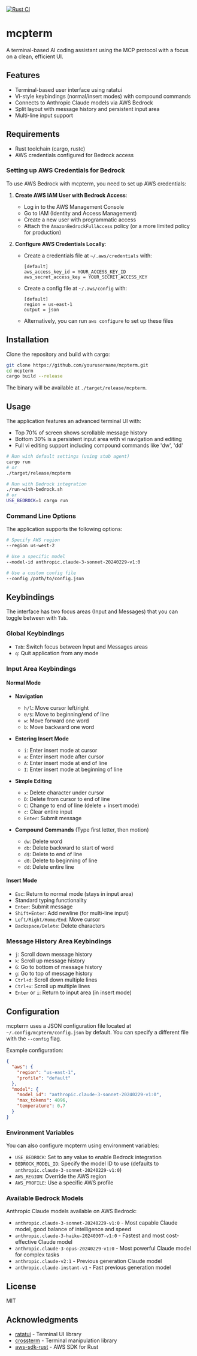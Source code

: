 [![Rust CI](https://github.com/navicore/mcpterm-rs/actions/workflows/rust-ci.yml/badge.svg)](https://github.com/navicore/mcpterm-rs/actions/workflows/rust-ci.yml)
# mcpterm

A terminal-based AI coding assistant using the MCP protocol with a focus on a clean, efficient UI.

## Features

- Terminal-based user interface using ratatui
- Vi-style keybindings (normal/insert modes) with compound commands
- Connects to Anthropic Claude models via AWS Bedrock
- Split layout with message history and persistent input area
- Multi-line input support

## Requirements

- Rust toolchain (cargo, rustc)
- AWS credentials configured for Bedrock access

### Setting up AWS Credentials for Bedrock

To use AWS Bedrock with mcpterm, you need to set up AWS credentials:

1. **Create AWS IAM User with Bedrock Access**:
   - Log in to the AWS Management Console
   - Go to IAM (Identity and Access Management)
   - Create a new user with programmatic access
   - Attach the `AmazonBedrockFullAccess` policy (or a more limited policy for production)

2. **Configure AWS Credentials Locally**:
   - Create a credentials file at `~/.aws/credentials` with:
     ```
     [default]
     aws_access_key_id = YOUR_ACCESS_KEY_ID
     aws_secret_access_key = YOUR_SECRET_ACCESS_KEY
     ```
   - Create a config file at `~/.aws/config` with:
     ```
     [default]
     region = us-east-1
     output = json
     ```
   - Alternatively, you can run `aws configure` to set up these files

## Installation

Clone the repository and build with cargo:

```bash
git clone https://github.com/yourusername/mcpterm.git
cd mcpterm
cargo build --release
```

The binary will be available at `./target/release/mcpterm`.

## Usage

The application features an advanced terminal UI with:
- Top 70% of screen shows scrollable message history
- Bottom 30% is a persistent input area with vi navigation and editing
- Full vi editing support including compound commands like 'dw', 'dd'

```bash
# Run with default settings (using stub agent)
cargo run
# or
./target/release/mcpterm

# Run with Bedrock integration
./run-with-bedrock.sh
# or 
USE_BEDROCK=1 cargo run
```

### Command Line Options

The application supports the following options:
```bash
# Specify AWS region
--region us-west-2

# Use a specific model
--model-id anthropic.claude-3-sonnet-20240229-v1:0

# Use a custom config file
--config /path/to/config.json
```

## Keybindings

The interface has two focus areas (Input and Messages) that you can toggle between with `Tab`.

### Global Keybindings
- `Tab`: Switch focus between Input and Messages areas
- `q`: Quit application from any mode

### Input Area Keybindings

#### Normal Mode 
- **Navigation**
  - `h/l`: Move cursor left/right
  - `0/$`: Move to beginning/end of line
  - `w`: Move forward one word
  - `b`: Move backward one word

- **Entering Insert Mode**
  - `i`: Enter insert mode at cursor
  - `a`: Enter insert mode after cursor
  - `A`: Enter insert mode at end of line
  - `I`: Enter insert mode at beginning of line

- **Simple Editing**
  - `x`: Delete character under cursor
  - `D`: Delete from cursor to end of line
  - `C`: Change to end of line (delete + insert mode)
  - `c`: Clear entire input
  - `Enter`: Submit message
  
- **Compound Commands** (Type first letter, then motion)
  - `dw`: Delete word
  - `db`: Delete backward to start of word
  - `d$`: Delete to end of line
  - `d0`: Delete to beginning of line
  - `dd`: Delete entire line

#### Insert Mode
- `Esc`: Return to normal mode (stays in input area)
- Standard typing functionality
- `Enter`: Submit message
- `Shift+Enter`: Add newline (for multi-line input)
- `Left/Right/Home/End`: Move cursor
- `Backspace/Delete`: Delete characters

### Message History Area Keybindings
- `j`: Scroll down message history
- `k`: Scroll up message history
- `G`: Go to bottom of message history
- `g`: Go to top of message history
- `Ctrl+d`: Scroll down multiple lines
- `Ctrl+u`: Scroll up multiple lines
- `Enter` or `i`: Return to input area (in insert mode)

## Configuration

mcpterm uses a JSON configuration file located at `~/.config/mcpterm/config.json` by default. You can specify a different file with the `--config` flag.

Example configuration:

```json
{
  "aws": {
    "region": "us-east-1",
    "profile": "default"
  },
  "model": {
    "model_id": "anthropic.claude-3-sonnet-20240229-v1:0",
    "max_tokens": 4096,
    "temperature": 0.7
  }
}
```

### Environment Variables

You can also configure mcpterm using environment variables:

- `USE_BEDROCK`: Set to any value to enable Bedrock integration
- `BEDROCK_MODEL_ID`: Specify the model ID to use (defaults to `anthropic.claude-3-sonnet-20240229-v1:0`)
- `AWS_REGION`: Override the AWS region
- `AWS_PROFILE`: Use a specific AWS profile

### Available Bedrock Models

Anthropic Claude models available on AWS Bedrock:

- `anthropic.claude-3-sonnet-20240229-v1:0` - Most capable Claude model, good balance of intelligence and speed
- `anthropic.claude-3-haiku-20240307-v1:0` - Fastest and most cost-effective Claude model
- `anthropic.claude-3-opus-20240229-v1:0` - Most powerful Claude model for complex tasks
- `anthropic.claude-v2:1` - Previous generation Claude model
- `anthropic.claude-instant-v1` - Fast previous generation model

## License

MIT

## Acknowledgments

- [ratatui](https://github.com/ratatui-org/ratatui) - Terminal UI library
- [crossterm](https://github.com/crossterm-rs/crossterm) - Terminal manipulation library
- [aws-sdk-rust](https://github.com/awslabs/aws-sdk-rust) - AWS SDK for Rust
